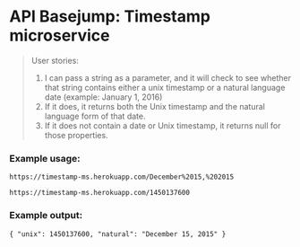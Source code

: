 # API Basejump: Timestamp microservice

> User stories:
> 1) I can pass a string as a parameter, and it will check to see whether that string contains either a unix timestamp or a natural language date (example: January 1, 2016)
> 2) If it does, it returns both the Unix timestamp and the natural language form of that date.
> 3) If it does not contain a date or Unix timestamp, it returns null for those properties.
>

### Example usage:

```
https://timestamp-ms.herokuapp.com/December%2015,%202015
```

```
https://timestamp-ms.herokuapp.com/1450137600
```

### Example output:

```
{ "unix": 1450137600, "natural": "December 15, 2015" }
```